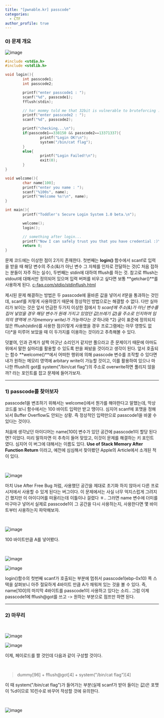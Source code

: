 ```yaml
---
title: "[pwnable.kr] passcode"
categories:
  - CTF
author_profile: true
---
```


### **0) 문제 개요**

![image](https://user-images.githubusercontent.com/44183111/102718063-758fa380-4329-11eb-893d-ac36bc607474.png)



```c
#include <stdio.h>
#include <stdlib.h>

void login(){
        int passcode1;
        int passcode2;

        printf("enter passcode1 : ");
        scanf("%d", passcode1);
        fflush(stdin);

        // ha! mommy told me that 32bit is vulnerable to bruteforcing :)
        printf("enter passcode2 : ");
        scanf("%d", passcode2);

        printf("checking...\n");
        if(passcode1==338150 && passcode2==13371337){
                printf("Login OK!\n");
                system("/bin/cat flag");
        }
        else{
                printf("Login Failed!\n");
                exit(0);
        }
}

void welcome(){
        char name[100];
        printf("enter you name : ");
        scanf("%100s", name);
        printf("Welcome %s!\n", name);
}

int main(){
        printf("Toddler's Secure Login System 1.0 beta.\n");

        welcome();
        login();

        // something after login...
        printf("Now I can safely trust you that you have credential :)\n");
        return 0;
}
```

 문제 코드에는 이상한 점이 2가지 존재한다. 첫번째는 **login()** 함수에서 scanf로 입력을 받을 때 해당 변수의 주소(&)가 아닌 변수 그 자체를 인자로 전달하는 것(C 처음 접하는 분들이 자주 하는 실수), 두번째는 stdin에 대하여 fflush를 하는 것. 참고로 fflush는 stdout에 대해서만 정의되어 있으며 입력 버퍼를 비우고 싶다면 보통 **getchar()**를 사용하게 된다. [c-faq.com/stdio/stdinflush.html](http://c-faq.com/stdio/stdinflush.html)

 제시된 문제 해결하는 방법은 두 passcode에 올바른 값을 넣어서 if문을 통과하는 것인데, scanf를 저렇게 사용하였기 때문에 정상적인 방법으로는 해결할 수 없다. 다만 실마리가 보이는 것은 앞서 언급한 두가지 이상한 점에서 *1) scanf에 주소(&)가 아닌 변수를 집어 넣었을 경우 해당 변수가 원래 가지고 있었던 값(쓰레기 값)을 주소로 인지하여 임의의 영역에 쓰기(memory write)가 가능하다는 것* 하나와 *2) 굳이 표준에 정의되지 않은 fflush(stdin)를 사용한 점(이렇게 사용했을 경우 프로그램에는 아무 영향도 없다)*을 미루어 보았을 때 이 두가지를 이용하는 것이라고 추측해볼 수 있다.

 덧붙여, 인과 관계가 살짝 어긋난 소리인거 같지만 풀으라고 준 문제이기 때문에 아마도 위에서 말한 실마리를 활용할 수 있도록 판을 짜놨을 것이라고 생각이 된다. 앞서 호출되는 함수 **welcome()**에서 어떠한 행위에 의해 passcode 변수를 조작할 수 있다면 내가 원하는 메모리 영역에 arbitary write이 가능할 것이고, 이를 활용하여 있으나 마나한 fflush의 got를 system("/bin/cat flag")의 주소로 overwrite하면 풀리지 않을까? 라는 포인트를 잡고 문제에 들어가보자.



------

### **1) passcode를 찾아보자**

  passcode1을 변조하기 위해서는 welcome()에서 뭔가를 해야한다고 말했는데, 막상 코드를 보니 함수에서는 100 바이트 입력만 받고 땡이다. 심지어 scanf에 포맷을 정해놔서 Buffer Overflow도 안되는 상황. 즉 정상적인 입력만으로 passcode1을 바꿀 수 있다는 것이다.

 처음에 생각났던 아이디어는 name[100] 변수가 있던 공간에 passcode1이 할당 된다면? 이었다. 미리 말하자면 이 추측이 들어 맞았고, 이것이 문제를 해결하는 키 포인트 였다. 심지어 이 버그에 대해서는 이름도 있다. **Use of Stack Memory After Function Return** 이라고, 예전에 심심해서 찾아봤던 Apple의 Article에서 소개된 적이 있다. 


<br/>

![image](https://user-images.githubusercontent.com/44183111/102718076-88a27380-4329-11eb-8f46-3aa06a28cb2a.png)

 마치 Use After Free Bug 처럼, 사용했던 공간을 제대로 초기화 하지 않아서 다른 프로시저에서 사용할 수 있게 된다는 버그이다. 이 문제에서는 사실 너무 억지스럽게 그려지긴 했지만 이 아이디어를 떠올리는데 이틀이나 걸렸다 ㅎ.. 그러면 name 변수에 더미를 마구마구 넣어서 실제로 passcode1이 그 공간을 다시 사용하는지, 사용한다면 몇 바이트부터 사용하는지 파악해보자.


<br/>

![image](https://user-images.githubusercontent.com/44183111/102718096-ab348c80-4329-11eb-86dd-7da0b749745e.png)

100 바이트만큼 A를 넣어봤다.


<br/>

![image](https://user-images.githubusercontent.com/44183111/102718110-be475c80-4329-11eb-895e-376250524015.png)

![image](https://user-images.githubusercontent.com/44183111/102718116-cacbb500-4329-11eb-9ee7-ad0d458117ea.png)

 login()함수의 첫번째 scanf가 호출되는 부분에 멈취서 passcode1(ebp-0x10) 쪽 스택을 살펴보니 아주 절묘하게 4바이트 만큼 A가 채워져 있는 것을 볼 수 있다. 즉, name[100]의 마지막 4바이트를 passcode1이 사용하고 있다는 소리.. 그럼 이제 passcode1에 fflush@got를 쓰고 -> 원하는 부분으로 점프만 하면 된다.

------

### **2) 마무리**

<br/>

![image](https://user-images.githubusercontent.com/44183111/102718139-e8991a00-4329-11eb-905a-78cab0dbf281.png)

![image](https://user-images.githubusercontent.com/44183111/102718148-f353af00-4329-11eb-9776-8f1a8627f280.png)

이제, 페이로드를 짤 것인데 다음과 같이 구성할 것이다.

<br/>

> dummy[96] + fflush@got[4] + system("/bin/cat flag")[4]



 이 때 system("/bin/cat flag")가 들어가는 부분(실제 scanf가 받아 들이는 값)은 포맷이 %d이므로 10진수로 바꾸어 작성할 것에 유의한다.
 
<br/>

![image](https://user-images.githubusercontent.com/44183111/102718159-fea6da80-4329-11eb-9fe5-52841c7ecb59.png)
